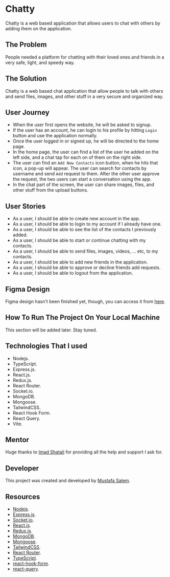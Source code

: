 # Chatty

Chatty is a web based application that allows users to chat with others by adding them on the application.

## The Problem

People needed a platform for chatting with their loved ones and friends in a very safe, light, and speedy way.

## The Solution

Chatty is a web based chat application that allow people to talk with others and send files, images, and other stuff in a very secure and organized way.

## User Journey

- When the user first opens the website, he will be asked to signup.
- If the user has an account, he can login to his profile by hitting `Login` button and use the application normally.
- Once the user logged in or signed up, he will be directed to the home page.
- In the home page, the user can find a list of the user he added on the left side, and a chat tap for each on of them on the right side.
- The user can find an `Add New Contacts` icon button, when he hits that icon, a pop-up will appear. The user can search for contacts by username and send `Add` request to them. After the other user approve the request, the two users can start a conversation using the app.
- In the chat part of the screen, the user can share images, files, and other stuff from the upload buttons.

## User Stories

- As a user, I should be able to create new account in the app.
- As a user, I should be able to login to my account if I already have one.
- As a user, I should be able to see the list of the contacts I previously added.
- As a user, I should be able to start or continue chatting with my contacts.
- As a user, I should be able to send files, images, videos, ... etc, to my contacts.
- As a user, I should be able to add new friends in the application.
- As a user, I should be able to approve or decline friends add requests.
- As a user, I should be able to logout from the application.

## Figma Design

Figma design hasn't been finished yet, though, you can access it from [here](https://www.figma.com/file/VXweD4fLXaTR324sa2pv8s/chatty?node-id=0%3A1&t=9Bfzdg2uFfErkpYx-1).

## How To Run The Project On Your Local Machine

This section will be added later. Stay tuned.

## Technologies That I used

- Nodejs.
- TypeScript.
- Express.js.
- React.js.
- Redux.js.
- React Router.
- Socket.io.
- MongoDB.
- Mongoose.
- TailwindCSS.
- React Hook Form.
- React Query.
- Vite.

## Mentor

Huge thanks to [Imad Shatali](https://github.com/Amoodaa) for providing all the help and support I ask for.

## Developer

This project was created and developed by [Mustafa Salem](https://github.com/moustf).

## Resources

- [Nodejs](https://nodejs.org/en/docs/).
- [Express.js](https://expressjs.com/en/4x/api.html).
- [Socket.io](https://socket.io/docs/v4/).
- [React.js](https://beta.reactjs.org/).
- [Redux.js](https://redux.js.org/introduction/getting-started).
- [MongoDB](https://www.mongodb.com/docs/manual/).
- [Mongoose](https://mongoosejs.com/docs/guide.html).
- [TailwindCSS](https://tailwindcss.com/docs/installation).
- [React Router](https://reactrouter.com/en/main).
- [TypeScript](https://www.typescriptlang.org/docs/handbook/intro.html).
- [react-hook-form](https://react-hook-form.com/).
- [react-query](https://tanstack.com/query/latest/docs/react/overview).
